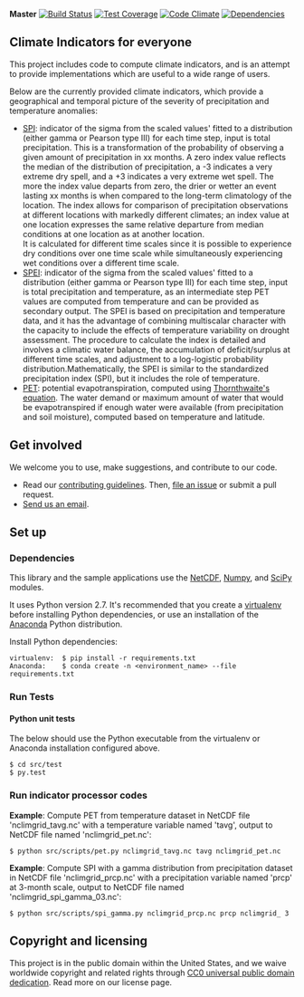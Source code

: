 **Master**
[![Build Status](https://img.shields.io/travis/github.com/nidis/climate_indices/master.svg)](https://travis-ci.org/github.com/nidis/climate_indices)
[![Test Coverage](https://img.shields.io/codecov/c/gitlab/github.com/nidis/climate_indices/master.svg)](https://codecov.io/github.com/nidis/climate_indices)
[![Code Climate](https://img.shields.io/codeclimate/github.com/nidis/climate_indices.svg)](https://codeclimate.com/github.com/nidis/climate_indices)
[![Dependencies](https://img.shields.io/gemnasium/github.com/nidis/climate_indices.svg)](https://gemnasium.com/github.com/nidis/climate_indices)

## Climate Indicators for everyone

This project includes code to compute climate indicators, and is an attempt to provide implementations which are useful to a wide range of users. 

Below are the currently provided climate indicators, which provide a geographical and temporal picture of the severity of precipitation and temperature anomalies:

* [SPI](https://www.ncdc.noaa.gov/oa/climate/research/prelim/drought/spi.html): indicator of the sigma from the scaled values' fitted to a distribution 
(either gamma or Pearson type III) for each time step, input is total precipitation. This is a transformation of the probability of observing a given 
amount of precipitation in xx months.  A zero index value reflects the median of the distribution of precipitation, a -3 indicates a very extreme dry 
spell, and a +3 indicates a very extreme wet spell.  The more the index value departs from zero, the drier or wetter an event lasting xx months is when 
compared to the long-term climatology of the location.  The index allows for comparison of precipitation observations at different locations with markedly 
different climates; an index value at one location expresses the same relative departure from median conditions at one location as at another location.  
It is calculated for different time scales since it is possible to experience dry conditions over one time scale while simultaneously experiencing wet 
conditions over a different time scale. 
* [SPEI](https://www.researchgate.net/publication/252361460_The_Standardized_Precipitation-Evapotranspiration_Index_SPEI_a_multiscalar_drought_index): 
indicator of the sigma from the scaled values' fitted to a distribution (either gamma or Pearson type III) for each time step, input is total precipitation 
and temperature, as an intermediate step PET values are computed from temperature and can be provided as secondary output. The SPEI is based on precipitation 
and temperature data, and it has the advantage of combining multiscalar  character  with  the  capacity  to  include  the  effects  of  temperature  variability 
on  drought  assessment. The procedure to calculate the index is detailed and involves a climatic water balance, the accumulation of deficit/surplus at 
different time scales, and adjustment to a log-logistic probability distribution.Mathematically, the SPEI is similar to the standardized precipitation index 
(SPI), but it includes the role of temperature. 
* [PET](https://www.ncdc.noaa.gov/monitoring-references/dyk/potential-evapotranspiration): potential evapotranspiration, computed using [Thornthwaite's equation](https://en.wikipedia.org/wiki/Potential_evaporation). The water demand or maximum amount of water that would be evapotranspired if enough water were available 
(from precipitation and soil moisture), computed based on temperature and latitude.

## Get involved
We welcome you to use, make suggestions, and contribute to our code. 

- Read our [contributing guidelines](https://github.com/nidis/climate_indices/CONTRIBUTING.md). 
Then, [file an issue](https://github.com/nidis/climate_indices/issues) or submit a pull request.
- [Send us an email](mailto:james.adams@noaa.gov).

## Set up

### Dependencies
This library and the sample applications use the [NetCDF](https://www.unidata.ucar.edu/software/netcdf/), 
[Numpy](http://www.numpy.org/), and [SciPy](https://www.scipy.org/) modules.

It uses Python version 2.7. It's recommended that you create a [virtualenv](http://docs.python-guide.org/en/latest/dev/virtualenvs/) 
before installing Python dependencies, or use an installation of the [Anaconda](https://www.continuum.io/why-anaconda) 
Python distribution. 

Install Python dependencies:

    virtualenv:  $ pip install -r requirements.txt
    Anaconda:    $ conda create -n <environment_name> --file requirements.txt

### Run Tests

#### Python unit tests

The below should use the Python executable from the virtualenv or Anaconda installation configured above.

    $ cd src/test
    $ py.test
    
### Run indicator processor codes

**Example**: Compute PET from temperature dataset in NetCDF file 'nclimgrid\_tavg.nc' with a temperature variable named 'tavg', output to NetCDF file named 'nclimgrid\_pet.nc':

    $ python src/scripts/pet.py nclimgrid_tavg.nc tavg nclimgrid_pet.nc

**Example**: Compute SPI with a gamma distribution from precipitation dataset in NetCDF file 'nclimgrid\_prcp.nc' with a precipitation variable named 'prcp' at 3-month scale, output to NetCDF file named 'nclimgrid\_spi\_gamma\_03.nc':

    $ python src/scripts/spi_gamma.py nclimgrid_prcp.nc prcp nclimgrid_ 3

## Copyright and licensing
This project is in the public domain within the United States, and we waive worldwide copyright and related rights 
through [CC0 universal public domain dedication](https://creativecommons.org/publicdomain/zero/1.0/). Read more on our license page.
